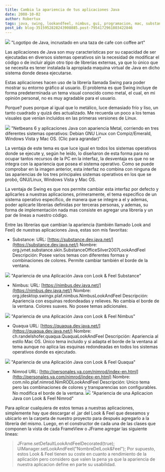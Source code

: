 ```yaml
---
title: Cambia la apariencia de tus aplicaciones Java
date: 2008-10-02
author: Robertux
tags: java, swing, lookandfeel, nimbus, gui, programacion, mac, substance, nimrod, apple
post_id: blog-3515952828243908885.post-7954172961803422846
---
```


[![](https://1.bp.blogspot.com/_jH77WNrMVRA/SORVn4D7NqI/AAAAAAAADZk/mSklzdp0Jek/s400/java_beautiful_logo.jpg)](https://1.bp.blogspot.com/_jH77WNrMVRA/SORVn4D7NqI/AAAAAAAADZk/mSklzdp0Jek/s1600-h/java_beautiful_logo.jpg)
"Logotipo de Java,
incrustado en una taza de cafe con coffee art"

Las aplicaciones de Java son muy características por su capacidad de ser ejecutadas en diversos sistemas operativos sin la necesidad de modificar el código o de incluir algún otro tipo de librerías externas, ya que lo único que se necesita es tener instalada la apropiada maquina virtual de Java en dicho sistema donde desea ejecutarse.

Estas aplicaciones hacen uso de la librería llamada Swing para poder mostrar su entorno gráfico al usuario. El problema es que Swing incluye de forma predeterminada un tema visual conocido como metal, el cual, en mi opinión personal, no es muy agradable para el usuario.

Porque? pues porque al igual que lo metálico, luce demasiado frío y liso, un tanto cuadrado y quizá des actualizado. Me recuerda un poco a los temas visuales que venían incluidos en las primeras versiones de Linux.

[![](https://3.bp.blogspot.com/_jH77WNrMVRA/SORSfGtE6lI/AAAAAAAADZc/gpkMWMS9qrA/s400/java_metal_combined.jpg)](https://3.bp.blogspot.com/_jH77WNrMVRA/SORSfGtE6lI/AAAAAAAADZc/gpkMWMS9qrA/s1600-h/java_metal_combined.jpg)
"Netbeans 6 y aplicaciones
Java con apariencia Metal, corriendo en tres diferentes sistemas operativos: Debian GNU Linux con Compiz/Emerald, Windows Vista y Mac OS. (Clic para agrandar)"

La ventaja de este tema es que luce igual en todos los sistemas operativos donde se ejecute y, según he leído, lo diseñaron de esta forma para no ocupar tantos recursos de la PC en la interfaz, la desventaja es que no se integra con la apariencia que posea el sistema operativo. Como se puede comprobar en la imagen anterior, esta interfaz no combina con ninguna de las apariencias de los tres principales sistemas operativos en los que se probó, GNU/Linux, Windows Vista y Mac OS.

La ventaja de Swing es que nos permite cambiar esta interfaz por defecto y aplicarles a nuestras aplicaciones, primeramente, el tema especifico de un sistema operativo especifico, de manera que se integre a el y ademas, poder aplicarle librerías definidas por terceras personas, y ademas, su forma de implementación nada mas consiste en agregar una librería y un par de lineas a nuestro código.

Entre las librerías que cambian la apariencia (también llamado Look and Feel) de nuestras aplicaciones Java, estas son mis favoritas:

- Substance:
URL: [https://substance.dev.java.net/](https://substance.dev.java.net/) Nombre: org.jvnet.substance.skin.SubstanceOfficeSilver2007LookAndFeel Descripción: Posee varios temas con diferentes formas y combinaciones de colores. Permite cambiar también el borde de la ventana.

[![](https://1.bp.blogspot.com/_jH77WNrMVRA/SORkAeulVxI/AAAAAAAADZ0/2n-k-vmH6iU/s400/java_substance.jpg)](https://1.bp.blogspot.com/_jH77WNrMVRA/SORkAeulVxI/AAAAAAAADZ0/2n-k-vmH6iU/s1600-h/java_substance.jpg)
"Apariencia de una
Aplicación Java con Look & Feel Substance"

- Nimbus:
URL: [https://nimbus.dev.java.net/](https://nimbus.dev.java.net/) Nombre: org.jdesktop.swingx.plaf.nimbus.NimbusLookAndFeel Descripción: Apariencia con esquinas redondeadas y relieves. No cambia el borde de la ventana. Colores suaves. No posee temas adicionales.

[![](https://1.bp.blogspot.com/_jH77WNrMVRA/SORkVURFR3I/AAAAAAAADZ8/Z-5aWoPstvM/s400/java_nimbus.jpg)](https://1.bp.blogspot.com/_jH77WNrMVRA/SORkVURFR3I/AAAAAAAADZ8/Z-5aWoPstvM/s1600-h/java_nimbus.jpg)
"Apariencia de una
Aplicación Java con Look & Feel Nimbus"

- Quaqua
URL: [https://quaqua.dev.java.net/](https://quaqua.dev.java.net/) Nombre: ch.randelshofer.quaqua.QuaquaLookAndFeel Descripción: Apariencia al estilo Mac OS. Único tema incluido y si adapta el borde de la ventana al tema aunque no aplica las esquinas redondeadas en todos los sistemas operativos donde es ejecutado.

[![](https://2.bp.blogspot.com/_jH77WNrMVRA/SORkuqNhF5I/AAAAAAAADaE/qkyPlTAap-M/s400/java_quaqua.jpg)](https://2.bp.blogspot.com/_jH77WNrMVRA/SORkuqNhF5I/AAAAAAAADaE/qkyPlTAap-M/s1600-h/java_quaqua.jpg)
"Apariencia de
una Aplicación Java con Look & Feel Quaqua"

- Nimrod
URL: [http://personales.ya.com/nimrod/index-en.html](http://personales.ya.com/nimrod/index-en.html) Nombre: com.nilo.plaf.nimrod.NimRODLookAndFeel Descripción: Unico tema pero las combinaciones de colores y transparencias son configurables. No modifica el borde de la ventana.
[![](https://3.bp.blogspot.com/_jH77WNrMVRA/SORsuRgTA4I/AAAAAAAADaM/nV0J-WVkmd4/s400/java_nimrod.jpg)](https://3.bp.blogspot.com/_jH77WNrMVRA/SORsuRgTA4I/AAAAAAAADaM/nV0J-WVkmd4/s1600-h/java_nimrod.jpg)
"Apariencia de una
Aplicacion Java con Look & Feel Nimrod"

Para aplicar cualquiera de estos temas a nuestras aplicaciones, simplemente hay que descargar el .jar del Look & Feel que deseamos y ubicarlo en la carpeta de nuestro proyecto para después agregarlo a la librería del mismo. Luego, en el constructor de cada una de las clases que componen la vista de cada FrameView o JFrame agregar las siguiente lineas:

> JFrame.setDefaultLookAndFeelDecorated(true);
> UIManager.setLookAndFeel("NombreDelLook&Feel");
Por supuesto, estos Look & Feel tienen su coste en cuanto a rendimiento de la aplicación pero considero que valen la pena ya que la apariencia de nuestra aplicacion define en parte su usabilidad.